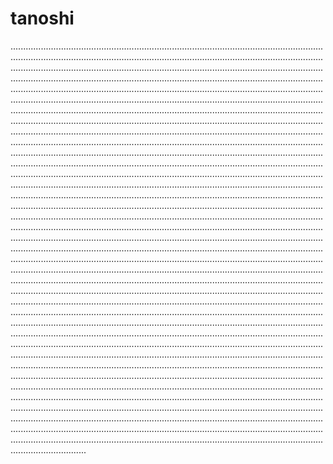 # tanoshi

......................................................................................................................................................................................................................................................................................................................................................................................................................................................................................................................................................................................................................................................................................................................................................................................................................................................................................................................................................................................................................................................................................................................................................................................................................................................................................................................................................................................................................................................................................................................................................................................................................................................................................................................................................................................................................................................................................................................................................................................................................................................................................................................................................................................................................................................................................................................................................................................................................................................................................................................................................................................................................................................................................................................................................................................................................................................................................................................................................................................................................................................................................................................................................................................................................................................................................................................................................................................................................................................................................................................................................................................................................................................................................................................................................................................................................................................................................................................................................................................................................................................................................................................................................................................................................................................................................................................................................................................................................................................................................................................................................................................................................................................................................................................................................................................................................................................................................................................................
